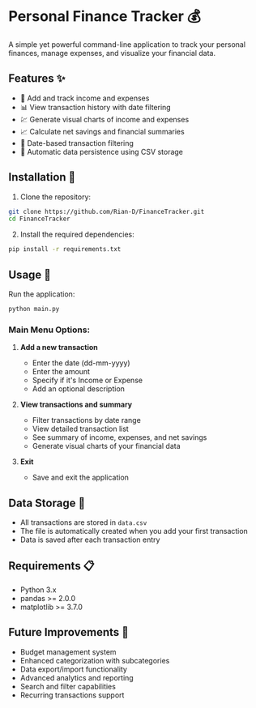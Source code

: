 # Personal Finance Tracker 💰

A simple yet powerful command-line application to track your personal finances, manage expenses, and visualize your financial data.

## Features ✨

- 📝 Add and track income and expenses
- 📊 View transaction history with date filtering
- 💹 Generate visual charts of income and expenses
- 📈 Calculate net savings and financial summaries
- 📅 Date-based transaction filtering
- 💾 Automatic data persistence using CSV storage

## Installation 🚀

1. Clone the repository:
```bash
git clone https://github.com/Rian-D/FinanceTracker.git
cd FinanceTracker
```

2. Install the required dependencies:
```bash
pip install -r requirements.txt
```

## Usage 📖

Run the application:
```bash
python main.py
```

### Main Menu Options:

1. **Add a new transaction**
   - Enter the date (dd-mm-yyyy)
   - Enter the amount
   - Specify if it's Income or Expense
   - Add an optional description

2. **View transactions and summary**
   - Filter transactions by date range
   - View detailed transaction list
   - See summary of income, expenses, and net savings
   - Generate visual charts of your financial data

3. **Exit**
   - Save and exit the application

## Data Storage 💾

- All transactions are stored in `data.csv`
- The file is automatically created when you add your first transaction
- Data is saved after each transaction entry

## Requirements 📋

- Python 3.x
- pandas >= 2.0.0
- matplotlib >= 3.7.0


## Future Improvements 🎯

- Budget management system
- Enhanced categorization with subcategories
- Data export/import functionality
- Advanced analytics and reporting
- Search and filter capabilities
- Recurring transactions support 
